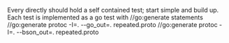 Every directly should hold a self contained test; start simple and build up.
Each test is implemented as a go test with //go:generate statements
//go:generate protoc -I=. --go_out=. repeated.proto
//go:generate protoc -I=. --bson_out=. repeated.proto

